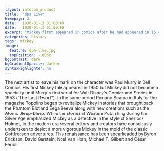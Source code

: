 ```yaml
---
layout: infocom_product
title:  "dpa Live"
homepage: 2
date:   1930-01-13 01:00:00
date:   1930-01-13 01:00:00
excerpt: "Mickey first appeared in comics after he had appeared in 15 commercially successful animated shorts and was easily recognized by ..."
categories: history
tags:  mickey
image:
  feature: dpa-live.jpg
  topPosition: -100px
bgContrast: dark
bgGradientOpacity: darker
syntaxHighlighter: no
---
```

The next artist to leave his mark on the character was Paul Murry in Dell Comics. His first Mickey tale appeared in 1950 but Mickey did not become a speciality until Murry's first serial for Walt Disney's Comics and Stories in 1953 ("The Last Resort"). In the same period Romano Scarpa in Italy for the magazine Topolino began to revitalize Mickey in stories that brought back the Phantom Blot and Eega Beeva along with new creations such as the Atomo Bleep-Bleep. While the stories at Western Publishing during the Silver Age emphasized Mickey as a detective in the style of Sherlock Holmes, in the modern era several editors and creators have consciously undertaken to depict a more vigorous Mickey in the mold of the classic Gottfredson adventures. This renaissance has been spearheaded by Byron Erickson, David Gerstein, Noel Van Horn, Michael T. Gilbert and César Ferioli.
